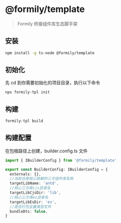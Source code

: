 # @formily/template

> Formily 桥接组件库生态脚手架

## 安装

```bash
npm install -g ts-node @formily/template
```

## 初始化

先 cd 到你需要初始化的项目目录，执行以下命令

```bash
npx formily-tpl init
```

## 构建

```bash
formily-tpl build
```

## 构建配置

在包根路径上创建，builder.config.ts 文件

```ts
import { IBuilderConfig } from '@formily/template'

export const BuilderConfig: IBuilderConfig = {
  externals: {},
  //当前仓库核心依赖的三方组件库名称
  targetLibName: 'antd',
  //核心三方库cjs目录名
  targetLibCjsDir: 'lib',
  //核心三方库es目录名
  targetLibEsDir: 'es',
  //是否打包全量类型文件
  bundleDts: false,
}
```
